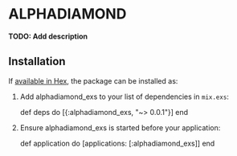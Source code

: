 # ALPHADIAMOND

**TODO: Add description**

## Installation

If [available in Hex](https://hex.pm/docs/publish), the package can be installed as:

  1. Add alphadiamond_exs to your list of dependencies in `mix.exs`:

        def deps do
          [{:alphadiamond_exs, "~> 0.0.1"}]
        end

  2. Ensure alphadiamond_exs is started before your application:

        def application do
          [applications: [:alphadiamond_exs]]
        end

